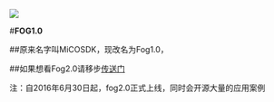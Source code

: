 
![](http://ac-rkb3roqq.clouddn.com/3995aae8ef870506.png)

#**FOG1.0**

##原来名字叫MiCOSDK，现改名为Fog1.0，

##如果想看Fog2.0请移步[传送门](https://github.com/mxchipSDK/Fog2.0)

注：自2016年6月30日起，fog2.0正式上线，同时会开源大量的应用案例



